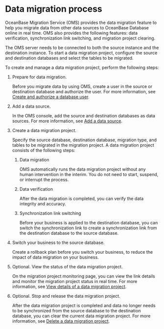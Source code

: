 Data migration process 
===========================================

OceanBase Migration Service (OMS) provides the data migration feature to help you migrate data from other data sources to OceanBase Database online in real time. OMS also provides the following features: data verification, synchronization link switching, and migration project clearing. 

The OMS server needs to be connected to both the source instance and the destination instance. To start a data migration project, configure the source and destination databases and select the tables to be migrated. 

To create and manage a data migration project, perform the following steps:

1. Prepare for data migration. 

   Before you migrate data by using OMS, create a user in the source or destination database and authorize the user. For more information, see [Create and authorize a database user](/en-US/5.user-guide/5.data-migration-1/4.preparation/1.create-and-authorize-a-database-user.md).
   

2. Add a data source. 

   In the OMS console, add the source and destination databases as data sources. For more information, see [Add a data source](/en-US/5.user-guide/3.manage-data-sources/1.add-a-data-source/2.add-a-mysql-data-source.md).
   

3. Create a data migration project. 

   Specify the source database, destination database, migration type, and tables to be migrated in the migration project. A data migration project consists of the following steps:
   1. Data migration

      OMS automatically runs the data migration project without any human intervention in the interim. You do not need to start, suspend, or interrupt the process.
      
   
   2. Data verification

      After the data migration is completed, you can verify the data integrity and accuracy.
      
   
   3. Synchronization link switching

      Before your business is applied to the destination database, you can switch the synchronization link to create a synchronization link from the destination database to the source database.
      
   

   

4. Switch your business to the source database. 

   Create a rollback plan before you switch your business, to reduce the impact of data migration on your business.
   

5. Optional. View the status of the data migration project. 

   On the migration project monitoring page, you can view the link details and monitor the migration project status in real time. For more information, see [View details of a data migration project](/en-US/5.user-guide/5.data-migration-1/6.migration-project-management/1.view-migration-task-details.md).
   

6. Optional. Stop and release the data migration project.

   After the data migration project is completed and data no longer needs to be synchronized from the source database to the destination database, you can clear the current data migration project. For more information, see [Delete a data migration project](/en-US/5.user-guide/5.data-migration-1/6.migration-project-management/5.delete-a-migration-task.md).
   




